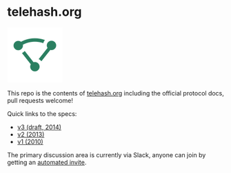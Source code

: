 telehash.org
============

![logo](logo/mesh-logo-128.png)

This repo is the contents of [telehash.org](http://telehash.org) including the official protocol docs, pull requests welcome!

Quick links to the specs:

* [v3 (draft, 2014)](v3/)
* [v2 (2013)](v2/protocol.md)
* [v1 (2010)](https://github.com/quartzjer/telehash)

The primary discussion area is currently via Slack, anyone can join by getting an [automated invite](http://6.telehash.org:3000).